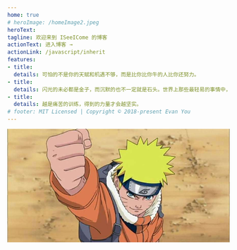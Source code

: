```yaml
---
home: true
# heroImage: /homeImage2.jpeg
heroText: 
tagline: 欢迎来到 ISeeICome 的博客
actionText: 进入博客 →
actionLink: /javascript/inherit
features:
- title: 
  details: 可怕的不是你的天赋和机遇不够，而是比你比你牛的人比你还努力。
- title: 
  details: 闪光的未必都是金子，而沉默的也不一定就是石头。世界上那些最轻易的事情中，拖延时间最不费力。每一天的努力，只是为了让远方变得更近一些。
- title: 
  details: 越是痛苦的训练，得到的力量才会越坚实。
# footer: MIT Licensed | Copyright © 2018-present Evan You
---
```


<!-- ![avatar](./homeImage.jpg) -->

<div align=center>
  <img src="./homeImage2.jpeg">
</div>
